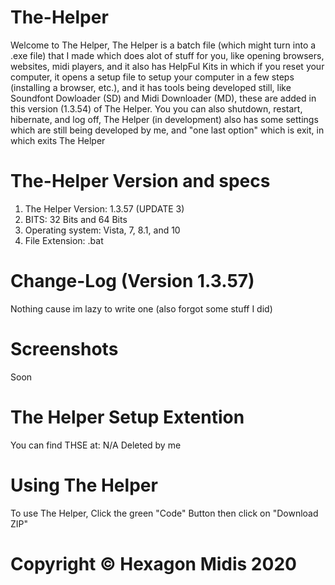 # The-Helper

Welcome to The Helper, The Helper is a batch file (which might turn into a .exe file) that I made which does alot of stuff for you, like opening browsers, websites, midi players, and it also has HelpFul Kits in which if you reset your computer, it opens a setup file to setup your computer in a few steps (installing a browser, etc.), and it has tools being developed still, like Soundfont Dowloader (SD) and Midi Downloader (MD), these are added in this version (1.3.54) of The Helper. You you can also shutdown, restart, hibernate, and log off, The Helper (in development) also has some settings which are still being developed by me, and "one last option" which is exit, in which exits The Helper

# The-Helper Version and specs

1. The Helper Version: 1.3.57 (UPDATE 3)
2. BITS: 32 Bits and 64 Bits
3. Operating system: Vista, 7, 8.1, and 10
4. File Extension: .bat

# Change-Log (Version 1.3.57)

Nothing cause im lazy to write one (also forgot some stuff I did)

# Screenshots

Soon

# The Helper Setup Extention

You can find THSE at: N/A Deleted by me

# Using The Helper

To use The Helper, Click the green "Code" Button then click on "Download ZIP" 

# Copyright © Hexagon Midis 2020
